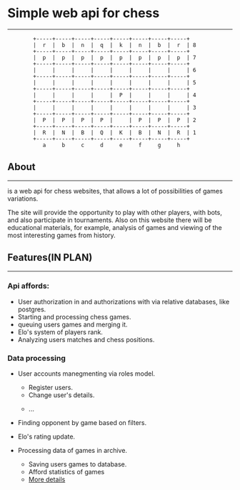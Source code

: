 # Simple web api for chess 

---
            +-----+-----+-----+-----+-----+-----+-----+-----+
            |  r  |  b  |  n  |  q  |  k  |  n  |  b  |  r  | 8
            +-----+-----+-----+-----+-----+-----+-----+-----+
            |  p  |  p  |  p  |  p  |  p  |  p  |  p  |  p  | 7
            +-----+-----+-----+-----+-----+-----+-----+-----+
            |     |     |     |     |     |     |     |     | 6
            +-----+-----+-----+-----+-----+-----+-----+-----+
            |     |     |     |     |     |     |     |     | 5
            +-----+-----+-----+-----+-----+-----+-----+-----+
            |     |     |     |     |  P  |     |     |     | 4
            +-----+-----+-----+-----+-----+-----+-----+-----+
            |     |     |     |     |     |     |     |     | 3
            +-----+-----+-----+-----+-----+-----+-----+-----+
            |  P  |  P  |  P  |  P  |     |  P  |  P  |  P  | 2
            +-----+-----+-----+-----+-----+-----+-----+-----+
            |  R  |  N  |  B  |  Q  |  K  |  B  |  N  |  R  | 1
            +-----+-----+-----+-----+-----+-----+-----+-----+
               a     b     c     d     e     f     g     h

## About

---

is a web api for chess websites, that allows a lot of
possibilities of games variations.

The site will provide the opportunity to play with other players, with bots, and also participate in tournaments.
Also on this website there will be educational materials, for example, analysis of games and viewing of the most interesting
games from history.

## Features(IN PLAN)

---

### Api affords:
- User authorization in and authorizations with via relative databases, like postgres.
- Starting and processing chess games.
- queuing users games and merging it. 
- Elo's system of players rank.
- Analyzing users matches and chess positions.

### Data processing

- User accounts manegmenting via roles model.
  - Register users.
  - Change user's details.
  - <p>...
- Finding opponent by game based on filters.
- Elo's rating update.

- Processing data of games in archive.
    - Saving users games to database.
    - Afford statistics of games
    - [More details](INFO.md)
  
